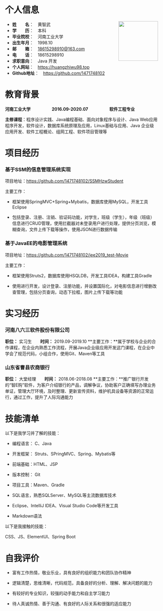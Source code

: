 # 个人信息

<div style="float:right">
    <img src="https://cdn.jsdelivr.net/gh/1471748102/cdn@1.8.0.2/img/20200208183637.jpg" width="130">
</div>

 - **姓&emsp;&emsp;名**：&emsp;黄智武
 - **学&emsp;&emsp;历**：&emsp;本科
 - **毕业院校**：&emsp;河南工业大学
 - **出生年月**：&emsp;1998.10
 - **邮&emsp;&emsp;箱**：&emsp;18615298910@163.com
 - **电&emsp;&emsp;话**：&emsp;18615298910
 - **求职意向**：&emsp;Java 开发
 - **个人网站**：&emsp;https://huangzhiwu98.top
 - **Github地址**：&emsp;https://github.com/1471748102

#  教育背景

**河南工业大学&emsp;&emsp;&emsp;&emsp;&emsp;2016.09-2020.07&emsp;&emsp;&emsp;&emsp;&emsp;软件工程专业**

**主修课程**：程序设计实践、Java编程基础、面向对象程序与设计、Java Web应用程序开发，软件设计，数据库系统原理及应用，Linux基础与应用、Java 企业级应用开发、软件工程概论、组网工程、软件项目管理等

# 项目经历

### 基于SSM的信息管理系统实现

项目地址：https://github.com/1471748102/SSMHzwStudent

主要工作：

- 框架使用SpringMVC+Spring+Mybatis，数据库使用MySQL，开发工具Eclipse

- 包括登录、注册、注销、验证码功能，对学生，班级（学生），年级（班级）信息进行CRUD管理，使用拦截器对未登录用户进行处理，提供分页浏览，模糊查询，文件上传下载等操作，使用JSON进行数据传输

### 基于JavaEE的电影管理系统

项目地址：https://github.com/1471748102/jee2019_test-Movie

主要工作：

- 框架使用Struts2，数据库使用HSQLDB，开发工具IDEA，构建工具Gradle

- 使用进行开发，设计登录、注册功能，并设置国际化，对电影信息进行增删改查管理，包括分页查询，动态下拉框，图片上传下载等功能

#  实习经历

### 河南八六三软件股份有限公司

**职位：** 实习生&emsp;&emsp;**时间：** 2019.09-2019.10
**主要工作：**属于学校与企业的合作课程，在企业内熟悉工作流程，开展Java企业级应用开发这门课程，在企业中学会了规范代码，小组合作，使用Git、Maven等工具

### 山东省曹县农商银行

**职位：** 大堂经理&emsp;&emsp;**时间：** 2018.06-2018.08
**主要工作：**推广银行开发的“智E购”软件，为客户介绍银行的产品，调解争议，协助客户正确填写办理业务单证，管理大厅环境，及时整理、更新宣传资料，维护机具设备等资源的正常运行，通过工作，提升了人际沟通能力

# 技能清单

以下是我学习并了解的技能：

- 编程语言： C、Java
- 开发框架： Struts、SPringMVC、Spring、Mybatis等
- 前端基础：HTML、JSP
- 版本控制： Git
- 项目工具：Maven、Gradle
- SQL语言，熟悉SQLServer、MySQL等主流数据库技术

- Eclipse、IntelliJ IDEA、Visual Studio Code等开发工具
- Markdown语法

以下是我接触的技能：

CSS、JS、ElementUI、Spring Boot

# 自我评价

- 富有工作热情，敬业乐业，具有良好的组织能力和团队协作精神
- 逻辑清楚，思维清晰，代码规范，具备良好的分析、理解、解决问题的能力
- 有较好的专业知识，较强的动手能力和自主学习能力

- 待人真诚热情、善于沟通、有良好的人际关系和很强的适应能力